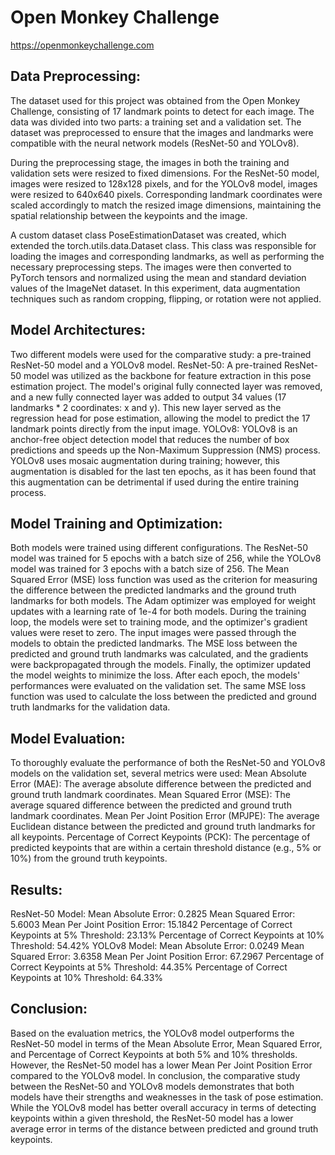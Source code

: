 # Open Monkey Challenge
https://openmonkeychallenge.com

## Data Preprocessing: 
The dataset used for this project was obtained from the Open Monkey Challenge, consisting of 17 landmark points to detect for each image. The data was divided into two parts: a training set and a validation set. The dataset was preprocessed to ensure that the images and landmarks were compatible with the neural network models (ResNet-50 and YOLOv8).

During the preprocessing stage, the images in both the training and validation sets were resized to fixed dimensions. For the ResNet-50 model, images were resized to 128x128 pixels, and for the YOLOv8 model, images were resized to 640x640 pixels. Corresponding landmark coordinates were scaled accordingly to match the resized image dimensions, maintaining the spatial relationship between the keypoints and the image.

A custom dataset class PoseEstimationDataset was created, which extended the torch.utils.data.Dataset class. This class was responsible for loading the images and corresponding landmarks, as well as performing the necessary preprocessing steps. The images were then converted to PyTorch tensors and normalized using the mean and standard deviation values of the ImageNet dataset. In this experiment, data augmentation techniques such as random cropping, flipping, or rotation were not applied.

## Model Architectures: 
Two different models were used for the comparative study: a pre-trained ResNet-50 model and a YOLOv8 model.
ResNet-50: A pre-trained ResNet-50 model was utilized as the backbone for feature extraction in this pose estimation project. The model's original fully connected layer was removed, and a new fully connected layer was added to output 34 values (17 landmarks * 2 coordinates: x and y). This new layer served as the regression head for pose estimation, allowing the model to predict the 17 landmark points directly from the input image.
YOLOv8: YOLOv8 is an anchor-free object detection model that reduces the number of box predictions and speeds up the Non-Maximum Suppression (NMS) process. YOLOv8 uses mosaic augmentation during training; however, this augmentation is disabled for the last ten epochs, as it has been found that this augmentation can be detrimental if used during the entire training process.


## Model Training and Optimization: 
Both models were trained using different configurations. The ResNet-50 model was trained for 5 epochs with a batch size of 256, while the YOLOv8 model was trained for 3 epochs with a batch size of 256. The Mean Squared Error (MSE) loss function was used as the criterion for measuring the difference between the predicted landmarks and the ground truth landmarks for both models. The Adam optimizer was employed for weight updates with a learning rate of 1e-4 for both models.
During the training loop, the models were set to training mode, and the optimizer's gradient values were reset to zero. The input images were passed through the models to obtain the predicted landmarks. The MSE loss between the predicted and ground truth landmarks was calculated, and the gradients were backpropagated through the models. Finally, the optimizer updated the model weights to minimize the loss.
After each epoch, the models' performances were evaluated on the validation set. The same MSE loss function was used to calculate the loss between the predicted and ground truth landmarks for the validation data.


## Model Evaluation:
To thoroughly evaluate the performance of both the ResNet-50 and YOLOv8 models on the validation set, several metrics were used:
Mean Absolute Error (MAE): The average absolute difference between the predicted and ground truth landmark coordinates.
Mean Squared Error (MSE): The average squared difference between the predicted and ground truth landmark coordinates.
Mean Per Joint Position Error (MPJPE): The average Euclidean distance between the predicted and ground truth landmarks for all keypoints.
Percentage of Correct Keypoints (PCK): The percentage of predicted keypoints that are within a certain threshold distance (e.g., 5% or 10%) from the ground truth keypoints.


## Results:

ResNet-50 Model:
Mean Absolute Error: 0.2825
Mean Squared Error: 5.6003
Mean Per Joint Position Error: 15.1842
Percentage of Correct Keypoints at 5% Threshold: 23.13%
Percentage of Correct Keypoints at 10% Threshold: 54.42%
YOLOv8 Model:
Mean Absolute Error: 0.0249
Mean Squared Error: 3.6358
Mean Per Joint Position Error: 67.2967
Percentage of Correct Keypoints at 5% Threshold: 44.35%
Percentage of Correct Keypoints at 10% Threshold: 64.33%

## Conclusion:

Based on the evaluation metrics, the YOLOv8 model outperforms the ResNet-50 model in terms of the Mean Absolute Error, Mean Squared Error, and Percentage of Correct Keypoints at both 5% and 10% thresholds. However, the ResNet-50 model has a lower Mean Per Joint Position Error compared to the YOLOv8 model.
In conclusion, the comparative study between the ResNet-50 and YOLOv8 models demonstrates that both models have their strengths and weaknesses in the task of pose estimation. While the YOLOv8 model has better overall accuracy in terms of detecting keypoints within a given threshold, the ResNet-50 model has a lower average error in terms of the distance between predicted and ground truth keypoints.
